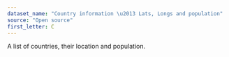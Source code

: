 ```yaml
---
dataset_name: "Country information \u2013 Lats, Longs and population"
source: "Open source"
first_letter: C
---
```

A list of countries, their location and population.